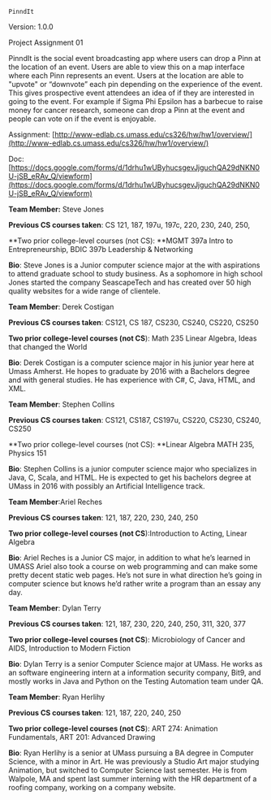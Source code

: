 `PinndIt `

Version: 1.0.0

Project Assignment 01

PinndIt is the social event broadcasting app where users can drop a Pinn at the location of an event. Users are able to view this on a map interface where each Pinn represents an event. Users at the location are able to "upvote" or “downvote” each pin depending on the experience of the event. This gives prospective event attendees an idea of if they are interested in going to the event. For example if Sigma Phi Epsilon has a barbecue to raise money for cancer research, someone can drop a Pinn at the event and people can vote on if the event is enjoyable.

Assignment: [http://www-edlab.cs.umass.edu/cs326/hw/hw1/overview/](http://www-edlab.cs.umass.edu/cs326/hw/hw1/overview/)

Doc: [https://docs.google.com/forms/d/1drhu1wUByhucsgevJjguchQA29dNKN0U-jSB_eRAv_Q/viewform](https://docs.google.com/forms/d/1drhu1wUByhucsgevJjguchQA29dNKN0U-jSB_eRAv_Q/viewform)

**Team Member:** Steve Jones

**Previous CS courses taken**: CS 121, 187, 197u, 197c, 220, 230, 240, 250, 

**Two prior college-level courses (not CS): **MGMT 397a Intro to Entrepreneurship, BDIC 397b Leadership & Networking

**Bio**: Steve Jones is a Junior computer science major at the with aspirations to attend graduate school to study business. As a sophomore in high school Jones started the company SeascapeTech and has created over 50 high quality websites for a wide range of clientele. 

**Team Member**: Derek Costigan

**Previous CS courses taken**: CS121, CS 187, CS230, CS240, CS220, CS250

**Two prior college-level courses (not CS**): Math 235 Linear Algebra, Ideas that changed the World

**Bio**: Derek Costigan is a computer science major in his junior year here at Umass Amherst. He hopes to graduate by 2016 with a Bachelors degree and with general studies. He has experience with C#, C, Java, HTML, and XML. 

**Team Member**: Stephen Collins

**Previous CS courses taken**: CS121, CS187, CS197u, CS220, CS230, CS240, CS250

**Two prior college-level courses (not CS): **Linear Algebra MATH 235, Physics 151

**Bio**: Stephen Collins is a junior computer science major who specializes in Java, C, Scala, and HTML. He is expected to get his bachelors degree at UMass in 2016 with possibly an Artificial Intelligence track. 

**Team Member**:Ariel Reches 

**Previous CS courses taken**: 121, 187, 220, 230, 240, 250

**Two prior college-level courses (not CS**):Introduction to Acting, Linear Algebra

**Bio**: Ariel Reches is a Junior CS major, in addition to what he’s learned in UMASS Ariel also took a course on web programming and can make some pretty decent static web pages. He’s not sure in what direction he’s going in computer science but knows he’d rather write a program than an essay any day. 

**Team Member**: Dylan Terry

**Previous CS courses taken**: 121, 187, 230, 220, 240, 250, 311, 320, 377

**Two prior college-level courses (not CS**):  Microbiology of Cancer and AIDS, Introduction to Modern Fiction

**Bio**: Dylan Terry is a senior Computer Science major at UMass. He works as an software engineering intern at a information security company, Bit9, and mostly works in Java and Python on the Testing Automation team under QA. 

**Team Member**: Ryan Herlihy

**Previous CS courses taken**: 121, 187, 220, 240, 250

**Two prior college-level courses (not CS**): ART 274: Animation Fundamentals, ART 201: Advanced Drawing

**Bio**: Ryan Herlihy is a senior at UMass pursuing a BA degree in Computer Science, with a minor in Art. He was previously a Studio Art major studying Animation, but switched to Computer Science last semester. He is from Walpole, MA and spent last summer interning with the HR department of a roofing company,  working on a company website.

